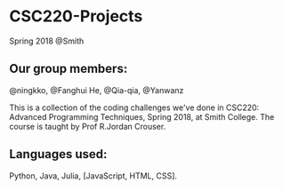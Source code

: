 # CSC220-Projects
Spring 2018 @Smith

## Our group members:
@ningkko, @Fanghui He, @Qia-qia, @Yanwanz

This is a collection of the coding challenges we've done in CSC220: Advanced Programming Techniques, Spring 2018, at Smith College. The course is taught by Prof R.Jordan Crouser.

## Languages used: 
Python, Java, Julia, [JavaScript, HTML, CSS].

